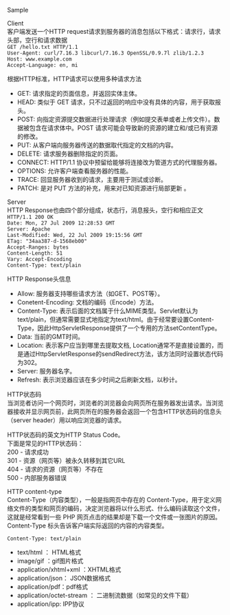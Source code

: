 Sample

Client <br>
客户端发送一个HTTP request请求到服务器的消息包括以下格式：请求行，请求头部，空行和请求数据<br>
`GET /hello.txt HTTP/1.1`<br>
`User-Agent: curl/7.16.3 libcurl/7.16.3 OpenSSL/0.9.7l zlib/1.2.3`<br>
`Host: www.example.com`<br>
`Accept-Language: en, mi`<br>

根据HTTP标准，HTTP请求可以使用多种请求方法<br>
- GET: 请求指定的页面信息，并返回实体主体。 <br>
- HEAD: 类似于 GET 请求，只不过返回的响应中没有具体的内容，用于获取报头。<br>
- POST: 向指定资源提交数据进行处理请求（例如提交表单或者上传文件）。数据被包含在请求体中。POST 请求可能会导致新的资源的建立和/或已有资源的修改。<br>
- PUT: 从客户端向服务器传送的数据取代指定的文档的内容。<br>
- DELETE: 请求服务器删除指定的页面。<br>
- CONNECT: HTTP/1.1 协议中预留给能够将连接改为管道方式的代理服务器。<br>
- OPTIONS: 允许客户端查看服务器的性能。<br>
- TRACE: 回显服务器收到的请求，主要用于测试或诊断。<br>
- PATCH: 是对 PUT 方法的补充，用来对已知资源进行局部更新 。<br>

Server <br>
HTTP Response也由四个部分组成，状态行，消息报头，空行和相应正文<br>
`HTTP/1.1 200 OK`<br>
`Date: Mon, 27 Jul 2009 12:28:53 GMT`<br>
`Server: Apache`<br>
`Last-Modified: Wed, 22 Jul 2009 19:15:56 GMT`<br>
`ETag: "34aa387-d-1568eb00"`<br>
`Accept-Ranges: bytes`<br>
`Content-Length: 51`<br>
`Vary: Accept-Encoding`<br>
`Content-Type: text/plain`<br>

HTTP Response头信息<br>
- Allow: 服务器支持哪些请求方法（如GET、POST等）。<br>
- Conetent-Encoding: 文档的编码（Encode）方法。<br>
- Content-Type: 表示后面的文档属于什么MIME类型。Servlet默认为text/plain，但通常需要显式地指定为text/html。由于经常要设置Content-Type，因此HttpServletResponse提供了一个专用的方法setContentType。<br>
- Data: 当前的GMT时间。<br>
- Location: 表示客户应当到哪里去提取文档, Location通常不是直接设置的，而是通过HttpServletResponse的sendRedirect方法，该方法同时设置状态代码为302。<br>
- Server: 服务器名字。<br>
- Refresh: 表示浏览器应该在多少时间之后刷新文档，以秒计。<br>

HTTP状态码<br>
当浏览者访问一个网页时，浏览者的浏览器会向网页所在服务器发出请求。当浏览器接收并显示网页前，此网页所在的服务器会返回一个包含HTTP状态码的信息头（server header）用以响应浏览器的请求。

HTTP状态码的英文为HTTP Status Code。<br>
下面是常见的HTTP状态码：<br>
200 - 请求成功 <br>
301 - 资源（网页等）被永久转移到其它URL<br>
404 - 请求的资源（网页等）不存在<br>
500 - 内部服务器错误<br>

HTTP content-type<br>
Content-Type（内容类型），一般是指网页中存在的 Content-Type，用于定义网络文件的类型和网页的编码，决定浏览器将以什么形式、什么编码读取这个文件，这就是经常看到一些 PHP 网页点击的结果却是下载一个文件或一张图片的原因。
Content-Type 标头告诉客户端实际返回的内容的内容类型。

`Content-Type: text/plain`<br>
- text/html ： HTML格式
- image/gif ：gif图片格式
- application/xhtml+xml ：XHTML格式
- application/json： JSON数据格式
- application/pdf：pdf格式
- application/octet-stream ： 二进制流数据（如常见的文件下载）
- application/ipp: IPP协议
